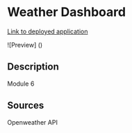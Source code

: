 # Weather Dashboard 
[Link to deployed application]()

![Preview] ()

## Description 
Module 6


## Sources
Openweather API


